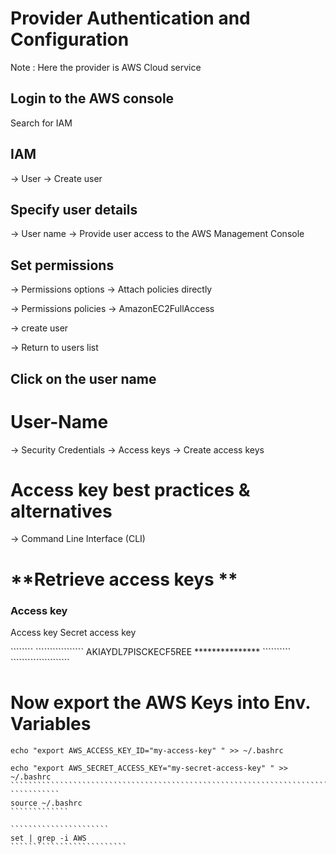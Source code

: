 
# Provider Authentication and Configuration

 Note : Here the provider is AWS Cloud service
## Login to the AWS console
  Search for IAM
  
## **IAM** 
-> User -> Create user

## **Specify user details** 
-> User name -> Provide user access to the AWS Management Console

## **Set permissions**
-> Permissions options -> Attach policies directly

-> Permissions policies -> AmazonEC2FullAccess

-> create user

-> Return to users list

 ## Click on the user name
 
 # **User-Name**       
-> Security Credentials -> Access keys -> Create access keys 

# **Access key best practices & alternatives**
-> Command Line Interface (CLI) 

# **Retrieve access keys **

### **Access key**
 Access key                Secret access key
       
 ````````                   `````````````````
 AKIAYDL7PISCKECF5REE        ***************
 ``````````                  ````````````````````` 



 


# Now export the AWS Keys into Env. Variables

``````````````````````
echo "export AWS_ACCESS_KEY_ID="my-access-key" " >> ~/.bashrc
```````````````````````

```````````````````````````````````````````````````````````````````````````````
echo "export AWS_SECRET_ACCESS_KEY="my-secret-access-key" " >>  ~/.bashrc
``````````````````````````````````````````````````````````````````````````
```````````
source ~/.bashrc
`````````````

``````````````````````
set | grep -i AWS
``````````````````````````

